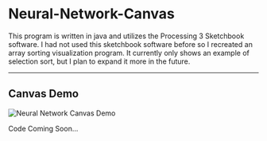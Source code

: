# Neural-Network-Canvas

This program is written in java and utilizes the Processing 3 Sketchbook software. I had not used this sketchbook software before so I recreated an array sorting visualization program. It currently only shows an example of selection sort, but I plan to expand it more in the future.

---

## Canvas Demo

![Neural Network Canvas Demo](https://i.imgur.com/R1RyVl4.gif)

Code Coming Soon...
